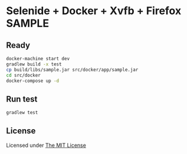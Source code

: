 # Selenide + Docker + Xvfb + Firefox SAMPLE

## Ready

```sh
docker-machine start dev
gradlew build -x test
cp build/libs/sample.jar src/docker/app/sample.jar
cd src/docker
docker-compose up -d
```

## Run test

```sh
gradlew test
```

## License

Licensed under [The MIT License](https://opensource.org/licenses/MIT)

